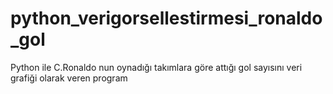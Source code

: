 # python_verigorsellestirmesi_ronaldo_gol
Python ile C.Ronaldo nun oynadığı takımlara göre attığı gol sayısını veri grafiği olarak veren program
